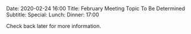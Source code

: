Date: 2020-02-24 16:00
Title: February Meeting Topic To Be Determined
Subtitle: 
Special: 
Lunch:
Dinner: 17:00

Check back later for more information.